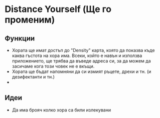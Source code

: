 # Distance Yourself (Ще го променим)

## Функции
* Хората ще имат достъп до "Density" карта, която да показва къде каква гъстота на хора има. Всеки, който е навън и използва приложението, ще трябва да въведе адреса си, за да можем да засичаме кога този човек не е вкъщи.
* Хората ще бъдат напомняни да си измият ръцете, дрехи и тн. (и дезифектанти и тн.)
*

## Идеи
* Да има брояч колко хора са били излекувани